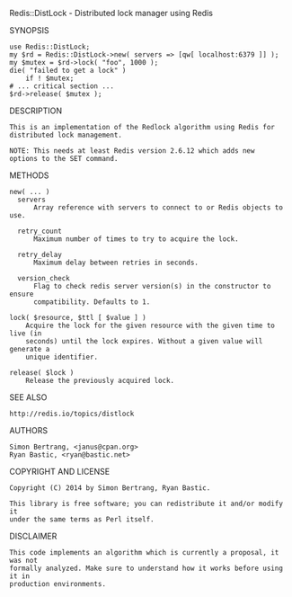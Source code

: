 Redis::DistLock - Distributed lock manager using Redis 

SYNOPSIS 

	use Redis::DistLock; 
	my $rd = Redis::DistLock->new( servers => [qw[ localhost:6379 ]] );
    my $mutex = $rd->lock( "foo", 1000 );
    die( "failed to get a lock" )
        if ! $mutex;
    # ... critical section ...
    $rd->release( $mutex );

DESCRIPTION

    This is an implementation of the Redlock algorithm using Redis for
    distributed lock management.

    NOTE: This needs at least Redis version 2.6.12 which adds new
    options to the SET command.

METHODS

    new( ... )
      servers
          Array reference with servers to connect to or Redis objects to use.

      retry_count
          Maximum number of times to try to acquire the lock.

      retry_delay
          Maximum delay between retries in seconds.
  
      version_check
          Flag to check redis server version(s) in the constructor to ensure
          compatibility. Defaults to 1.
  
    lock( $resource, $ttl [ $value ] )
        Acquire the lock for the given resource with the given time to live (in
        seconds) until the lock expires. Without a given value will generate a
        unique identifier.
  
    release( $lock )
        Release the previously acquired lock.

SEE ALSO

    http://redis.io/topics/distlock

AUTHORS

    Simon Bertrang, <janus@cpan.org>
    Ryan Bastic, <ryan@bastic.net>

COPYRIGHT AND LICENSE

    Copyright (C) 2014 by Simon Bertrang, Ryan Bastic.

    This library is free software; you can redistribute it and/or modify it
    under the same terms as Perl itself.

DISCLAIMER

	This code implements an algorithm which is currently a proposal, it was not
	formally analyzed. Make sure to understand how it works before using it in
	production environments.
